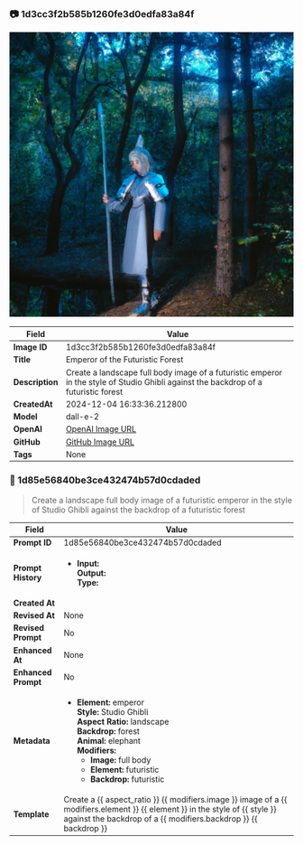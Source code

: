 

### 📷 1d3cc3f2b585b1260fe3d0edfa83a84f 


![data.id](./1d3cc3f2b585b1260fe3d0edfa83a84f.jpg)


| Field          | Value                                                                                                                     |
|----------------|---------------------------------------------------------------------------------------------------------------------------|
| **Image ID**             | 1d3cc3f2b585b1260fe3d0edfa83a84f                                                                                                             |
| **Title**           | Emperor of the Futuristic Forest                                                                                                       |
| **Description**           | Create a landscape full body image of a futuristic emperor in the style of Studio Ghibli against the backdrop of a futuristic forest                                                                                                       |
| **CreatedAt**        | 2024-12-04 16:33:36.212800                                                                                                        |
| **Model**        | dall-e-2                                                                                                        |
| **OpenAI**         | [OpenAI Image URL](https://oaidalleapiprodscus.blob.core.windows.net/private/org-TZj0gKpq3CiXdXNznVOkBYav/user-t5KW5S6yYiCS0u4yDWasqnEP/img-l4NWilEsEFeiaYRpQmvHdvh4.png?st=2024-12-04T15%3A33%3A28Z&se=2024-12-04T17%3A33%3A28Z&sp=r&sv=2024-08-04&sr=b&rscd=inline&rsct=image/png&skoid=d505667d-d6c1-4a0a-bac7-5c84a87759f8&sktid=a48cca56-e6da-484e-a814-9c849652bcb3&skt=2024-12-04T00%3A21%3A27Z&ske=2024-12-05T00%3A21%3A27Z&sks=b&skv=2024-08-04&sig=XS4cqSmK9TVDZNuxAw4aIassq02mAFWvbsJCs1FML4E%3D)                                                                                |
| **GitHub**         | [GitHub Image URL](https://raw.githubusercontent.com/Caneta-Silva/studio-ghibli/blob/main/images/1d3cc3f2b585b1260fe3d0edfa83a84f/1d3cc3f2b585b1260fe3d0edfa83a84f.jpg?raw=true)                                                                                |
| **Tags**       | None                                                                                                                   |

### 📜 1d85e56840be3ce432474b57d0cdaded

> Create a landscape full body image of a futuristic emperor in the style of Studio Ghibli against the backdrop of a futuristic forest

| Field          | Value                                                                                                                                                                      |
|----------------|----------------------------------------------------------------------------------------------------------------------------------------------------------------------------|
| **Prompt ID**  | 1d85e56840be3ce432474b57d0cdaded                                                                                                                                                            |
| **Prompt History** | <ul><li>**Input:**  <br> **Output:**  <br> **Type:** </li></ul> |
| **Created At** |                                                                                                                                                    |
| **Revised At** | None                                                                                                                                                   |
| **Revised Prompt** | No                                                                                                                                                                      |
| **Enhanced At** | None                                                                                                                                                  |
| **Enhanced Prompt** | No                                                                                                                                                                    |
| **Metadata**   | <ul><li>**Element:** emperor <br> **Style:** Studio Ghibli <br> **Aspect Ratio:** landscape <br> **Backdrop:** forest <br> **Animal:** elephant <br> **Modifiers:**<ul><li>**Image:** full body</li><li>**Element:** futuristic</li><li>**Backdrop:** futuristic</li></ul></li></ul> |
| **Template**   | Create a {{ aspect_ratio }} {{ modifiers.image }} image of a {{ modifiers.element }} {{ element }} in the style of {{ style }} against the backdrop of a {{ modifiers.backdrop }} {{ backdrop }}                                                                                                                                           |


